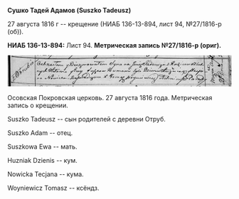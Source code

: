 **Сушко Тадей Адамов (Suszko Tadeusz)**

27 августа 1816 г -- крещение (НИАБ 136-13-894, лист 94, №27/1816-р
(об)).

**НИАБ 136-13-894:** Лист 94. **Метрическая запись №27/1816-р (ориг).**

![](./media/833c8a1419cd2f368cdf950b216fe66b3f5886ef.png)

Осовская Покровская церковь. 27 августа 1816 года. Метрическая запись о
крещении.

Suszko Tadeusz -- сын родителей с деревни Отруб.

Suszko Adam -- отец.

Suszkowa Ewa -- мать.

Huzniak Dzienis -- кум.

Nowicka Tecjana -- кума.

Woyniewicz Tomasz -- ксёндз.
